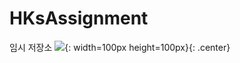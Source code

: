 # HKsAssignment
임시 저장소
![](https://user-images.githubusercontent.com/51434873/97186513-b6b17e80-17e4-11eb-9f5f-878a750544f8.gif){: width=100px height=100px}{: .center}
